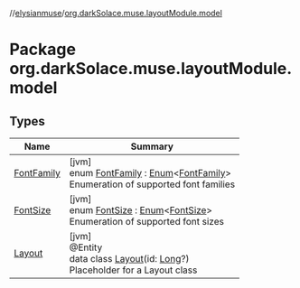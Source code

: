//[elysianmuse](../../index.md)/[org.darkSolace.muse.layoutModule.model](index.md)

# Package org.darkSolace.muse.layoutModule.model

## Types

| Name | Summary |
|---|---|
| [FontFamily](-font-family/index.md) | [jvm]<br>enum [FontFamily](-font-family/index.md) : [Enum](https://kotlinlang.org/api/latest/jvm/stdlib/kotlin/-enum/index.html)&lt;[FontFamily](-font-family/index.md)&gt; <br>Enumeration of supported font families |
| [FontSize](-font-size/index.md) | [jvm]<br>enum [FontSize](-font-size/index.md) : [Enum](https://kotlinlang.org/api/latest/jvm/stdlib/kotlin/-enum/index.html)&lt;[FontSize](-font-size/index.md)&gt; <br>Enumeration of supported font sizes |
| [Layout](-layout/index.md) | [jvm]<br>@Entity<br>data class [Layout](-layout/index.md)(id: [Long](https://kotlinlang.org/api/latest/jvm/stdlib/kotlin/-long/index.html)?)<br>Placeholder for a Layout class |
